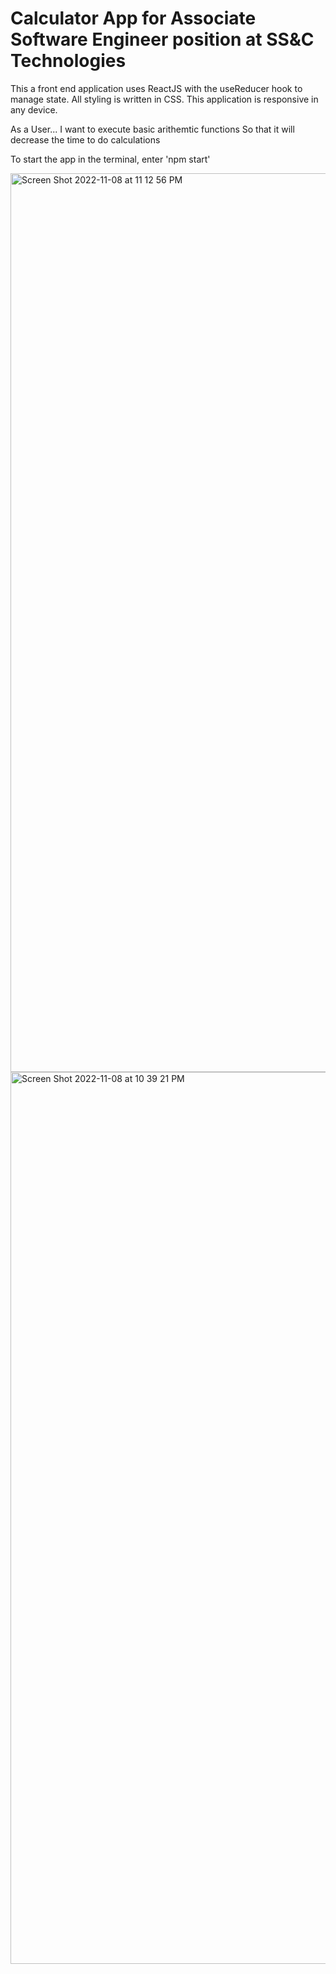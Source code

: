 # Calculator App for Associate Software Engineer position at SS&C Technologies

This a front end application uses ReactJS with the useReducer hook to manage state. All styling is written in CSS. This application is responsive in any device. 


As a User...
I want to execute basic arithemtic functions 
So that it will decrease the time to do calculations

To start the app in the terminal, enter 'npm start'

<img width="1438" alt="Screen Shot 2022-11-08 at 11 12 56 PM" src="https://user-images.githubusercontent.com/64618285/200876116-ef3a5c91-e3f9-435c-be45-e91e5ef028c4.png">

<img width="1427" alt="Screen Shot 2022-11-08 at 10 39 21 PM" src="https://user-images.githubusercontent.com/64618285/200876550-207b4dfa-790c-4fc7-8687-b795898fa49c.png">



